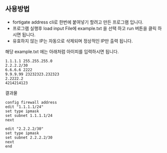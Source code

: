 ## 사용방법

* fortigate address cli로 한번에 붙여넣기 할려고 만든 프로그램 입니다.
* 프로그램 실행후 load input File에 example.txt 을 선택 하고 run 버튼을 클릭 하시면 됩니다.
* 유효하지 않는 IP는 자동으로 삭제되며 정상적인 IP만 출력 됩니다.

해당 example.txt 에는 아래처럼 아이피를 입력하시면 됩니다.
```
1.1.1.1 255.255.255.0
2.2.2.2/30
6.6.6.6 2222
9.9.9.99 23232323.232323
2.2222.2
4214214123
```

결과물 

```
config firewall address
edit "1.1.1.1/24"
set type ipmask
set subnet 1.1.1.1/24
next

edit "2.2.2.2/30"
set type ipmask
set subnet 2.2.2.2/30
next
end
```

